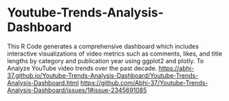 # Youtube-Trends-Analysis-Dashboard
This R Code generates a comprehensive dashboard which includes interactive visualizations of video metrics such as comments, likes, and title lengths by category and publication year using ggplot2 and plotly. To Analyze YouTube video trends over the past decade.
https://abhi-37.github.io/Youtube-Trends-Analysis-Dashboard/Youtube-Trends-Analysis-Dashboard.html
https://github.com/Abhi-37/Youtube-Trends-Analysis-Dashboard/issues/1#issue-2345691085
